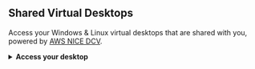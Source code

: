 ## Shared Virtual Desktops

Access your Windows & Linux virtual desktops that are shared with you, powered by [AWS NICE DCV](https://aws.amazon.com/hpc/dcv/).

<details>
    <summary markdown="span"><b>Access your desktop</b></summary>

-   You can access your virtual desktop directly within your browser by clicking **Actions** > **Connect** link.
-   You can access your virtual desktop via the DCV Native Client by downloading the .dcv file. Click the **Download** link.

> **Note:** For best performance, we recommend using DCV native application

</details>
